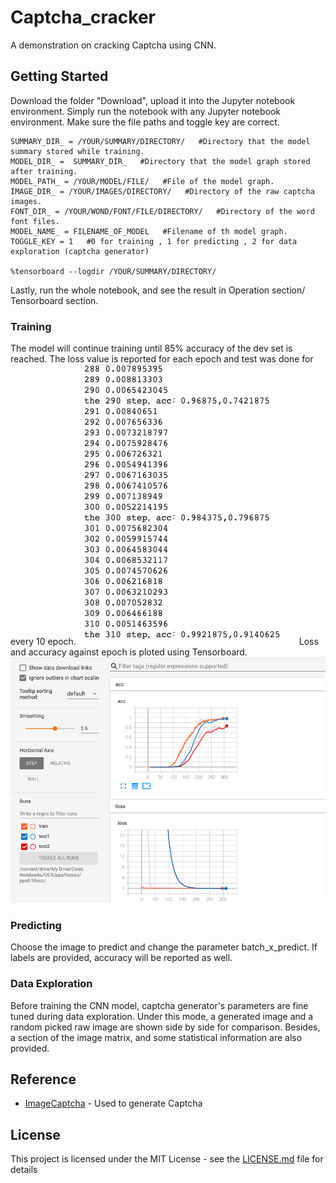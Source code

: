 # Captcha_cracker

A demonstration on cracking Captcha using CNN.

## Getting Started

Download the folder "Download", upload it into the Jupyter notebook environment.
Simply run the notebook with any Jupyter notebook environment.
Make sure the file paths and toggle key are correct.

    SUMMARY_DIR_ = /YOUR/SUMMARY/DIRECTORY/   #Directory that the model summary stored while training.
    MODEL_DIR_ =  SUMMARY_DIR_   #Directory that the model graph stored after training.
    MODEL_PATH_ = /YOUR/MODEL/FILE/   #File of the model graph.
    IMAGE_DIR_ = /YOUR/IMAGES/DIRECTORY/   #Directory of the raw captcha images.
    FONT_DIR_ = /YOUR/WOND/FONT/FILE/DIRECTORY/   #Directory of the word font files.
    MODEL_NAME_ = FILENAME_OF_MODEL   #Filename of th model graph. 
    TOGGLE_KEY = 1   #0 for training , 1 for predicting , 2 for data exploration (captcha generator)

    %tensorboard --logdir /YOUR/SUMMARY/DIRECTORY/

Lastly, run the whole notebook, and see the result in Operation section/ Tensorboard section.

### Training

The model will continue training until 85% accuracy of the dev set is reached.
The loss value is reported for each epoch and test was done for every 10 epoch.
![snapshot of model training](docs/images/training_snapshot.png)
Loss and accuracy against epoch is ploted using Tensorboard.
![snapshot of tensorboard](docs/images/tensorboard.png)

### Predicting

Choose the image to predict and change the parameter batch_x_predict. If labels are provided, accuracy will be reported as well.

### Data Exploration

Before training the CNN model, captcha generator's parameters are fine tuned during data exploration. Under this mode, a generated image and a random picked raw image are shown side by side for comparison. Besides, a section of the image matrix, and some statistical information are also provided.


## Reference

* [ImageCaptcha](https://github.com/lepture/captcha) - Used to generate Captcha

## License

This project is licensed under the MIT License - see the [LICENSE.md](LICENSE.md) file for details
